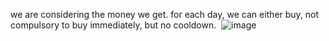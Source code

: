 we are considering the money we get. for each day, we can either buy, not compulsory to buy immediately, but no cooldown.
​
![image](https://user-images.githubusercontent.com/73538974/248168082-7c070983-2774-4312-8b60-4e53e20519dd.png)
​